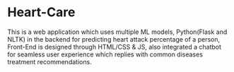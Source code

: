 # Heart-Care
This is a web application which uses multiple ML models, Python(Flask and NLTK) in the backend for predicting heart attack percentage of a person, Front-End is designed through HTML/CSS &amp; JS, also integrated a chatbot for seamless user experience which replies with common diseases treatment recommendations.
